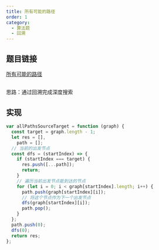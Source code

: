 ```yaml
---
title: 所有可能的路径
order: 1
category:
  - 算法题
  - 回溯
---
```


## 题目链接

[所有可能的路径](https://leetcode.cn/problems/all-paths-from-source-to-target/)

##

思路：通过回溯完成深度搜索

## 实现

```js
var allPathsSourceTarget = function (graph) {
  const target = graph.length - 1;
  let res = [],
    path = [];
  // 当前的出发节点
  const dfs = (startIndex) => {
    if (startIndex === target) {
      res.push([...path]);
      return;
    }
    // 遍历当前出发节点能到达的节点
    for (let i = 0; i < graph[startIndex].length; i++) {
      path.push(graph[startIndex][i]);
      // 将这个节点作为下一个出发节点
      dfs(graph[startIndex][i]);
      path.pop();
    }
  };
  path.push(0);
  dfs(0);
  return res;
};
```
